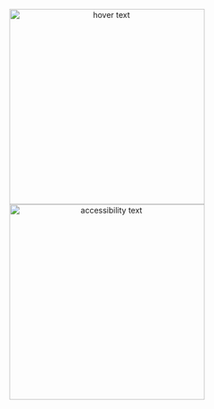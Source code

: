<p align="center">
  <img src="screenshots/logo.jpg" width="350" title="hover text">
  <img src="your_relative_path_here_number_2_large_name" width="350" alt="accessibility text">
</p>
